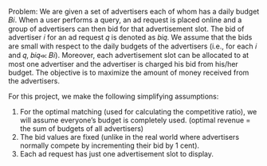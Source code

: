 Problem: 
We are given a set of advertisers each of whom has a daily budget 𝐵𝑖. When a user performs a query, an ad request is placed online and a group of advertisers can then bid for that advertisement slot. The bid of advertiser 𝑖 for an ad request 𝑞  is denoted as  𝑏𝑖𝑞. We assume that the bids are small with respect to the daily budgets of the advertisers (i.e., for each 𝑖  and 𝑞, 𝑏𝑖𝑞≪ 𝐵𝑖). Moreover, each advertisement slot can be allocated to at most one advertiser and the advertiser is charged his bid from his/her budget. The objective is to maximize the amount of money received from the advertisers. 
 
For this project, we make the following simplifying assumptions: 
1. For the optimal matching (used for calculating the competitive ratio), we will assume everyone’s budget is completely used. (optimal revenue = the sum of budgets of all advertisers)  
2. The bid values are fixed (unlike in the real world where advertisers normally compete by incrementing their bid by 1 cent). 
3. Each ad request has just one advertisement slot to display. 
